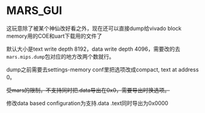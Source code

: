# MARS_GUI

这玩意除了被某个神仙改好看之外，现在还可以直接dump给vivado block memory用的COE和uart下载用的文件了

默认大小是text write depth 8192，data write depth 4096，需要改的去`mars.mips.dump`包对应的地方改两个数就行。

dump之前需要去settings-memory conf里把选项改成compact, text at address 0。

~~受mars的限制，不支持同时把.data导出在0x0，需要导出时换选项。~~

修改data based configuration为支持.data .text同时导出为0x0000
